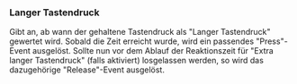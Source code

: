 ﻿### Langer Tastendruck

Gibt an, ab wann der gehaltene Tastendruck als "Langer Tastendruck" gewertet wird. Sobald die Zeit erreicht wurde, wird ein passendes "Press"-Event ausgelöst. Sollte nun vor dem Ablauf der Reaktionszeit für "Extra langer Tastendruck" (falls aktiviert) losgelassen werden, so wird das dazugehörige "Release"-Event ausgelöst.

